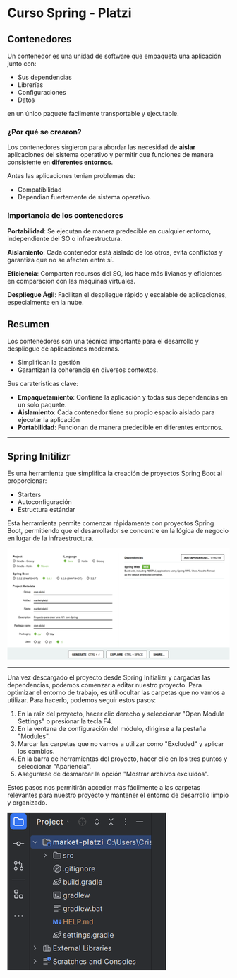 # Curso Spring - Platzi

## Contenedores

Un contenedor es una unidad de software que empaqueta una aplicación junto con:

- Sus dependencias
- Librerías
- Configuraciones
- Datos

en un único paquete facilmente transportable y ejecutable.

### ¿Por qué se crearon?

Los contenedores sirgieron para abordar las necesidad de **aislar** aplicaciones del sistema operativo y permitir que funciones de manera consistente en **diferentes entornos**.

Antes las aplicaciones tenian problemas de:

- Compatibilidad
- Dependian fuertemente de sistema operativo.

### Importancia de los contenedores

**Portabilidad**: Se ejecutan de manera predecible en cualquier entorno, independiente del SO o infraestructura.

**Aislamiento**: Cada contenedor está aislado de los otros, evita conflictos y garantiza que no se afecten entre sí.

**Eficiencia**: Comparten recursos del SO, los hace más livianos y eficientes en comparación con las maquinas virtuales.

**Despliegue Ágil**: Facilitan el despliegue rápido y escalable de aplicaciones, especialmente en la nube.

## Resumen

Los contenedores son una técnica importante para el desarrollo y despliegue de aplicaciones modernas.

- Simplifican la gestión
- Garantizan la coherencia en diversos contextos.

Sus carateristicas clave:

- **Empaquetamiento**: Contiene la aplicación y todas sus dependencias en un solo paquete.
- **Aislamiento**: Cada contenedor tiene su propio espacio aislado para ejecutar la aplicación
- **Portabilidad**: Funcionan de manera predecible en diferentes entornos.

---

## Spring Initilizr

Es una herramienta que simplifica la creación de proyectos Spring Boot al proporcionar:

- Starters
- Autoconfiguración
- Estructura estándar

Esta herramienta permite comenzar rápidamente con proyectos Spring Boot, permitiendo que el desarrollador se concentre en la lógica de negocio en lugar de la infraestructura.

![alt text](image.png)

--- 

Una vez descargado el proyecto desde Spring Initializr y cargadas las dependencias, podemos comenzar a editar nuestro proyecto. Para optimizar el entorno de trabajo, es útil ocultar las carpetas que no vamos a utilizar. Para hacerlo, podemos seguir estos pasos:

1. En la raíz del proyecto, hacer clic derecho y seleccionar "Open Module Settings" o presionar la tecla F4.
2. En la ventana de configuración del módulo, dirigirse a la pestaña "Modules".
3. Marcar las carpetas que no vamos a utilizar como "Excluded" y aplicar los cambios.
4. En la barra de herramientas del proyecto, hacer clic en los tres puntos y seleccionar "Apariencia".
5. Asegurarse de desmarcar la opción "Mostrar archivos excluidos".

Estos pasos nos permitirán acceder más fácilmente a las carpetas relevantes para nuestro proyecto y mantener el entorno de desarrollo limpio y organizado.

![alt text](image-1.png)


